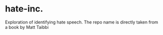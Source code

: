 # hate-inc.
Exploration of identifying hate speech. The repo name is directly taken from a book by Matt Taibbi
